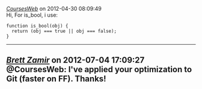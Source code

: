 *[CoursesWeb](http://www.coursesweb.net)* on 2012-04-30 08:09:49  
Hi,
For is_bool, i use:
```
function is_bool(obj) {
  return (obj === true || obj === false);
}
```
---------------------------------------
*[Brett Zamir](http://brett-zamir.me)* on 2012-07-04 17:09:27  
@CoursesWeb: I've applied your optimization to Git (faster on FF). Thanks!
---------------------------------------
